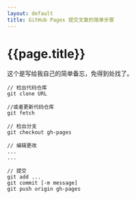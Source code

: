 ```yaml
---
layout: default
title: GitHub Pages 提交文章的简单步骤
---
```

{{page.title}}
============
这个是写给我自己的简单备忘，免得到处找了。

	// 检出代码仓库
	git clone URL

	//或者更新代码仓库
	git fetch

	// 检出分支
	git checkout gh-pages

	// 编辑更改
	...
	...

	// 提交
	git add ...
	git commit [-m message]
	git push origin gh-pages

